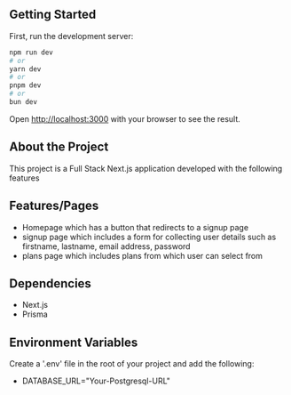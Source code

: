 ## Getting Started

First, run the development server:

```bash
npm run dev
# or
yarn dev
# or
pnpm dev
# or
bun dev
```

Open [http://localhost:3000](http://localhost:3000) with your browser to see the result.

## About the Project

This project is a Full Stack Next.js application developed with the following features

## Features/Pages
- Homepage which has a button that redirects to a signup page
- signup page which includes a form for collecting user details such as firstname, lastname, email address, password
- plans page which includes plans from which user can select from

## Dependencies
- Next.js
- Prisma

## Environment Variables
Create a '.env' file in the root of your project and add the following:
- DATABASE_URL="Your-Postgresql-URL"
